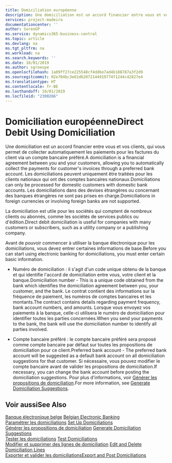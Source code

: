 ```yaml
---
title: Domiciliation européenne
description: Une domiciliation est un accord financier entre vous et vos clients, qui vous permet de collecter automatiquement les paiements pour les factures du client via un compte bancaire préféré. Les domiciliations peuvent uniquement être traitées pour les clients nationaux qui ont des comptes bancaires nationaux.
services: project-madeira
documentationcenter: ''
author: SorenGP
ms.service: dynamics365-business-central
ms.topic: article
ms.devlang: na
ms.tgt_pltfrm: na
ms.workload: na
ms.search.keywords: ''
ms.date: 10/01/2019
ms.author: sgroespe
ms.openlocfilehash: 1a09ff27ce225548cf4ddbe7ad4b188787a3f2d9
ms.sourcegitcommit: 02e704bc3e01d62072144919774f1244c42827e4
ms.translationtype: HT
ms.contentlocale: fr-BE
ms.lasthandoff: 10/01/2019
ms.locfileid: "2300266"
---
```

# <a name="direct-debit-using-domiciliation"></a><span data-ttu-id="61b25-104">Domiciliation européenne</span><span class="sxs-lookup"><span data-stu-id="61b25-104">Direct Debit Using Domiciliation</span></span>
<span data-ttu-id="61b25-105">Une domiciliation est un accord financier entre vous et vos clients, qui vous permet de collecter automatiquement les paiements pour les factures du client via un compte bancaire préféré.</span><span class="sxs-lookup"><span data-stu-id="61b25-105">A domiciliation is a financial agreement between you and your customers, allowing you to automatically collect the payments for customer's invoices through a preferred bank account.</span></span> <span data-ttu-id="61b25-106">Les domiciliations peuvent uniquement être traitées pour les clients nationaux qui ont des comptes bancaires nationaux.</span><span class="sxs-lookup"><span data-stu-id="61b25-106">Domiciliations can only be processed for domestic customers with domestic bank accounts.</span></span> <span data-ttu-id="61b25-107">Les domiciliations dans des devises étrangères ou concernant des banques étrangères ne sont pas prises en charge.</span><span class="sxs-lookup"><span data-stu-id="61b25-107">Domiciliations in foreign currencies or involving foreign banks are not supported.</span></span>  

<span data-ttu-id="61b25-108">La domiciliation est utile pour les sociétés qui comptent de nombreux clients ou abonnés, comme les sociétés de services publics ou d'édition.</span><span class="sxs-lookup"><span data-stu-id="61b25-108">Direct debit domiciliation is useful for companies with many customers or subscribers, such as a utility company or a publishing company.</span></span>  

<span data-ttu-id="61b25-109">Avant de pouvoir commencer à utiliser la banque électronique pour les domiciliations, vous devez entrer certaines informations de base.</span><span class="sxs-lookup"><span data-stu-id="61b25-109">Before you can start using electronic banking for domiciliations, you must enter certain basic information.</span></span>  

- <span data-ttu-id="61b25-110">Numéro de domiciliation : il s'agit d'un code unique obtenu de la banque et qui identifie l'accord de domiciliation entre vous, votre client et la banque.</span><span class="sxs-lookup"><span data-stu-id="61b25-110">Domiciliation number - This is a unique code obtained from the bank which identifies the domiciliation agreement between you, your customer, and the bank.</span></span> <span data-ttu-id="61b25-111">Le contrat contient des informations sur la fréquence de paiement, les numéros de comptes bancaires et les montants.</span><span class="sxs-lookup"><span data-stu-id="61b25-111">The contract contains details regarding payment frequency, bank account numbers, and amounts.</span></span> <span data-ttu-id="61b25-112">Lorsque vous envoyez vos paiements à la banque, celle-ci utilisera le numéro de domiciliation pour identifier toutes les parties concernées.</span><span class="sxs-lookup"><span data-stu-id="61b25-112">When you send your payments to the bank, the bank will use the domiciliation number to identify all parties involved.</span></span>  

- <span data-ttu-id="61b25-113">Compte bancaire préféré : le compte bancaire préféré sera proposé comme compte bancaire par défaut sur toutes les propositions de domiciliation pour ce client.</span><span class="sxs-lookup"><span data-stu-id="61b25-113">Preferred bank account - The preferred bank account will be suggested as a default bank account on all domiciliation suggestions for that customer.</span></span> <span data-ttu-id="61b25-114">Si nécessaire, vous pouvez modifier le compte bancaire avant de valider les propositions de domiciliation.</span><span class="sxs-lookup"><span data-stu-id="61b25-114">If necessary, you can change the bank account before posting the domiciliation suggestions.</span></span> <span data-ttu-id="61b25-115">Pour plus d'informations, voir [Générer les propositions de domiciliation](how-to-generate-domiciliation-suggestions.md).</span><span class="sxs-lookup"><span data-stu-id="61b25-115">For more information, see [Generate Domiciliation Suggestions](how-to-generate-domiciliation-suggestions.md).</span></span>  

## <a name="see-also"></a><span data-ttu-id="61b25-116">Voir aussi</span><span class="sxs-lookup"><span data-stu-id="61b25-116">See Also</span></span>  
 <span data-ttu-id="61b25-117">[Banque électronique belge](belgian-electronic-banking.md) </span><span class="sxs-lookup"><span data-stu-id="61b25-117">[Belgian Electronic Banking](belgian-electronic-banking.md) </span></span>  
 <span data-ttu-id="61b25-118">[Paramétrer les domiciliations](how-to-set-up-domiciliations.md) </span><span class="sxs-lookup"><span data-stu-id="61b25-118">[Set Up Domiciliations](how-to-set-up-domiciliations.md) </span></span>  
 <span data-ttu-id="61b25-119">[Générer les propositions de domiciliation](how-to-generate-domiciliation-suggestions.md) </span><span class="sxs-lookup"><span data-stu-id="61b25-119">[Generate Domiciliation Suggestions](how-to-generate-domiciliation-suggestions.md) </span></span>  
 <span data-ttu-id="61b25-120">[Tester les domiciliations](how-to-test-domiciliations.md) </span><span class="sxs-lookup"><span data-stu-id="61b25-120">[Test Domiciliations](how-to-test-domiciliations.md) </span></span>  
 <span data-ttu-id="61b25-121">[Modifier et supprimer des lignes de domiciliation](how-to-edit-and-delete-domiciliation-lines.md) </span><span class="sxs-lookup"><span data-stu-id="61b25-121">[Edit and Delete Domiciliation Lines](how-to-edit-and-delete-domiciliation-lines.md) </span></span>  
 [<span data-ttu-id="61b25-122">Exporter et valider les domiciliations</span><span class="sxs-lookup"><span data-stu-id="61b25-122">Export and Post Domiciliations</span></span>](how-to-export-and-post-domiciliations.md)
